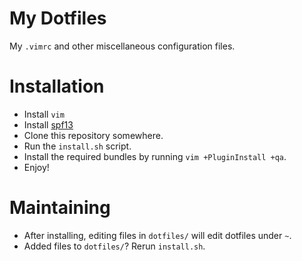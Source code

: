 My Dotfiles
===========

My `.vimrc` and other miscellaneous configuration files.

Installation
============

- Install `vim`
- Install [spf13](https://github.com/spf13/spf13-vim)
- Clone this repository somewhere.
- Run the `install.sh` script.
- Install the required bundles by running `vim +PluginInstall +qa`.
- Enjoy!


Maintaining
===========

- After installing, editing files in `dotfiles/` will edit dotfiles under `~`.
- Added files to `dotfiles/`?  Rerun `install.sh`.

<!--
:vim:tw:80
-->
